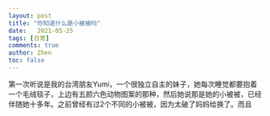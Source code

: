 ```yaml
---
layout: post
title: "你知道什么是小被被吗"
date:   2021-05-25
tags: [日常]
comments: true
author: Zhen
toc: false
---
```

第一次听说是我的台湾朋友Yumi，一个很独立自主的妹子，她每次睡觉都要抱着一个毛绒毯子，上边有五颜六色动物图案的那种，然后她说那是她的小被被，已经伴随她十多年。之前曾经有过2个不同的小被被，因为太破了妈妈给换了。而且
<!--stackedit_data:
eyJoaXN0b3J5IjpbLTUzMzY1NTM3Nl19
-->